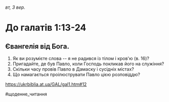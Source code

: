 
_вт, 3 вер._

# До галатів 1:13-24

## Євангелія від Бога.
1. Як ви розумієте слова -- я не радився із тілом і кров'ю (в. 16)?
2. Пригадайте, де був Павло, коли Господь покликав його на служіння?
3. Скільки часу провів Павло в Дамаску і сусідніх містах?
4. Що намагається проілюструвати Павло цією розповіддю?

https://ukrbiblia.at.ua/GAL/gal1.htm#12 

#щоденне_читання
